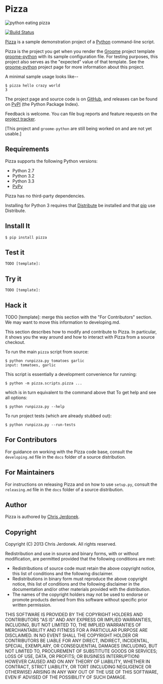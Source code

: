 Pizza
=====

<!-- All Markdown comments are in the form of HTML comments to simplify
converting Markdown to reST.  We strip comments of this form prior to
passing the file to pandoc because pandoc preserves HTML and PyPI
rejects reST long descriptions containing HTML. -->

<!-- We leave the leading brackets empty here.  Otherwise, unwanted caption
text shows up in the reST version converted by pandoc.  This image is served
from GitHub pages because that's what GitHub prefers. -->
![](http://cjerdonek.github.com/groome/images/python-pizza.jpeg "python eating pizza")

<!-- Travis CI recommends the following for build-status images in Markdown:
http://about.travis-ci.org/docs/user/status-images/ -->
[![Build Status](https://travis-ci.org/cjerdonek/groome-python-expected.png)](https://travis-ci.org/cjerdonek/groome-python-expected)

[Pizza](https://github.com/cjerdonek/groome-python-expected) is a sample
demonstration project of a [Python](http://www.python.org) command-line script.

Pizza is the project you get when you render the
[Groome](http://cjerdonek.github.com/groome) project template
[groome-python](https://github.com/cjerdonek/groome-python) with its
sample configuration file.  For testing purposes, this project also serves
as the "expected" value of that template.  See the
[groome-python](https://github.com/cjerdonek/groome-python) project page
for more information about this project.

A minimal sample usage looks like--

    $ pizza hello crazy world
    3

The project page and source code is on
[GitHub](https://github.com/cjerdonek/groome-python-expected), and releases
can be found on [PyPI](http://pypi.python.org/pypi/Pizza)
(the Python Package Index).

Feedback is welcome.  You can file bug reports and feature requests on the
[project tracker](https://github.com/cjerdonek/groome-python-expected/issues).

[This project and `groome-python` are still being worked on and are not
yet usable.]


Requirements
------------

Pizza supports the following Python versions:

* Python 2.7
* Python 3.2
* Python 3.3
* [PyPy](http://pypy.org/)

Pizza has no third-party dependencies.

Installing for Python 3 requires that
[Distribute](http://packages.python.org/distribute/) be installed and that
[pip](http://www.pip-installer.org/) use Distribute.


Install It
----------

    $ pip install pizza


Test it
-------

    TODO [template]:


Try it
------

    TODO [template]:


Hack it
-------

TODO [template]: merge this section with the "For Contributors" section.  We
may want to move this information to developing.md.

This section describes how to modify and contribute to Pizza.  In particular,
it shows you the way around and how to interact with Pizza from a source
checkout.

To run the main `pizza` script from source:

    $ python runpizza.py tomatoes garlic
    input: tomatoes, garlic

This script is essentially a development convenience for running:

    $ python -m pizza.scripts.pizza ...

which is in turn equivalent to the command above that
To get help and see all options:

    $ python runpizza.py --help

To run project tests (which are already stubbed out):

    $ python runpizza.py --run-tests


For Contributors
---------------

For guidance on working with the Pizza code base, consult the `developing.md`
file in the `docs` folder of a source distribution.


For Maintainers
---------------

For instructions on releasing Pizza and on how to use `setup.py`, consult
the `releasing.md` file in the `docs` folder of a source distribution.


Author
------

Pizza is authored by [Chris Jerdonek](https://github.com/cjerdonek).


Copyright
---------

Copyright (C) 2013 Chris Jerdonek.  All rights reserved.

Redistribution and use in source and binary forms, with or without
modification, are permitted provided that the following conditions are met:

* Redistributions of source code must retain the above copyright notice,
  this list of conditions and the following disclaimer.
* Redistributions in binary form must reproduce the above copyright notice,
  this list of conditions and the following disclaimer in the documentation
  and/or other materials provided with the distribution.
* The names of the copyright holders may not be used to endorse or promote
  products derived from this software without specific prior written
  permission.

THIS SOFTWARE IS PROVIDED BY THE COPYRIGHT HOLDERS AND CONTRIBUTORS "AS IS"
AND ANY EXPRESS OR IMPLIED WARRANTIES, INCLUDING, BUT NOT LIMITED TO, THE
IMPLIED WARRANTIES OF MERCHANTABILITY AND FITNESS FOR A PARTICULAR PURPOSE
ARE DISCLAIMED. IN NO EVENT SHALL THE COPYRIGHT HOLDER OR CONTRIBUTORS BE
LIABLE FOR ANY DIRECT, INDIRECT, INCIDENTAL, SPECIAL, EXEMPLARY, OR
CONSEQUENTIAL DAMAGES (INCLUDING, BUT NOT LIMITED TO, PROCUREMENT OF
SUBSTITUTE GOODS OR SERVICES; LOSS OF USE, DATA, OR PROFITS; OR BUSINESS
INTERRUPTION) HOWEVER CAUSED AND ON ANY THEORY OF LIABILITY, WHETHER IN
CONTRACT, STRICT LIABILITY, OR TORT (INCLUDING NEGLIGENCE OR OTHERWISE)
ARISING IN ANY WAY OUT OF THE USE OF THIS SOFTWARE, EVEN IF ADVISED OF THE
POSSIBILITY OF SUCH DAMAGE.
